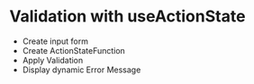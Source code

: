 # Validation with useActionState

- Create input form
- Create ActionStateFunction
- Apply Validation
- Display dynamic Error Message

